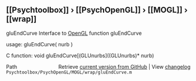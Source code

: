 ## [[Psychtoolbox]] &#8250; [[PsychOpenGL]] &#8250; [[MOGL]] &#8250; [[wrap]]

gluEndCurve  Interface to [OpenGL](OpenGL) function gluEndCurve  
  
usage:  gluEndCurve( nurb )  
  
C function:  void gluEndCurve[(GLUnurbs]((GLUnurbs)\* nurb)  




<div class="code_header" style="text-align:right;">
  <span style="float:left;">Path&nbsp;&nbsp;</span> <span class="counter">Retrieve <a href=
  "https://raw.github.com/Psychtoolbox-3/Psychtoolbox-3/beta/Psychtoolbox/PsychOpenGL/MOGL/wrap/gluEndCurve.m">current version from GitHub</a> | View <a href=
  "https://github.com/Psychtoolbox-3/Psychtoolbox-3/commits/beta/Psychtoolbox/PsychOpenGL/MOGL/wrap/gluEndCurve.m">changelog</a></span>
</div>
<div class="code">
  <code>Psychtoolbox/PsychOpenGL/MOGL/wrap/gluEndCurve.m</code>
</div>


